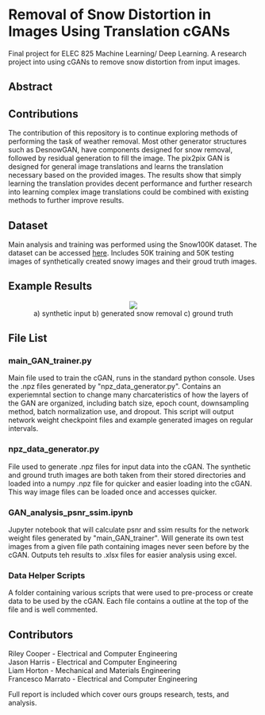 # Removal of Snow Distortion in Images Using Translation cGANs
Final project for ELEC 825 Machine Learning/ Deep Learning. A research project into using cGANs to remove snow distortion from input images. 
## Abstract

## Contributions

The contribution of this repository is to continue exploring methods of performing the task of weather
removal. Most other generator structures such as DesnowGAN, have components designed for snow removal, followed by residual
generation to fill the image. The pix2pix GAN is designed for general image translations and learns
the translation necessary based on the provided images. The results show that simply learning the
translation provides decent performance and further research into learning complex image translations
could be combined with existing methods to further improve results.

## Dataset
Main analysis and training was performed using the Snow100K dataset. The dataset can be accessed [here](https://sites.google.com/view/yunfuliu/desnownet).
Includes 50K training and 50K testing images of synthetically created snowy images and their groud truth images.

## Example Results
<p align="center">
  <img src="https://i.imgur.com/LJwGb4A.png" />
 </br>
 a) synthetic input b) generated snow removal c) ground truth
</p>
 

## File List
### main_GAN_trainer.py
Main file used to train the cGAN, runs in the standard python console. Uses the .npz files generated by "npz_data_generator.py". Contains an experiemntal section to change many charcateristics of how the layers of the GAN are organized, including batch size, epoch count, downsampling method, batch normalization use, and dropout. This script will output network weight checkpoint files and example generated images on regular intervals.
### npz_data_generator.py
File used to generate .npz files for input data into the cGAN. The synthetic and ground truth images are both taken from their stored directories and loaded into a numpy .npz file for quicker and easier loading into the cGAN. This way image files can be loaded once and accesses quicker.
### GAN_analysis_psnr_ssim.ipynb
Jupyter notebook that will calculate psnr and ssim results for the network weight files generated by "main_GAN_trainer". Will generate its own test images from a given file path containing images never seen before by the cGAN. Outputs teh results to .xlsx files for easier analysis using excel.
### Data Helper Scripts
A folder containing various scripts that were used to pre-process or create data to be used by the cGAN. Each file contains a outline at the top of the file and is well commented.

## Contributors
Riley Cooper - Electrical and Computer Engineering  
Jason Harris - Electrical and Computer Engineering  
Liam Horton - Mechanical and Materials Engineering  
Francesco Marrato - Electrical and Computer Engineering

Full report is included which cover ours groups research, tests, and analysis.
